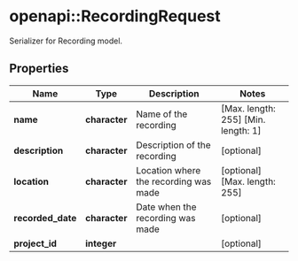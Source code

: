 # openapi::RecordingRequest

Serializer for Recording model.

## Properties
Name | Type | Description | Notes
------------ | ------------- | ------------- | -------------
**name** | **character** | Name of the recording | [Max. length: 255] [Min. length: 1] 
**description** | **character** | Description of the recording | [optional] 
**location** | **character** | Location where the recording was made | [optional] [Max. length: 255] 
**recorded_date** | **character** | Date when the recording was made | [optional] 
**project_id** | **integer** |  | [optional] 



